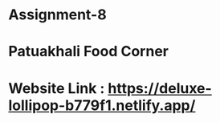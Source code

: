 # Assignment-8
# Patuakhali Food Corner
# Website Link : https://deluxe-lollipop-b779f1.netlify.app/